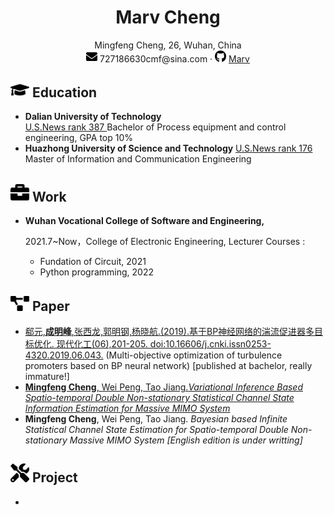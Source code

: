  <center>
     <h1>Marv Cheng</h1>
    Mingfeng Cheng, 26, Wuhan, China
     <div>
         <!-- <span>
             <img src="../images/phone-solid.svg" width="18px">
             180XXXXXXXX
         </span> -->
         <!-- · -->
         <span>
             <img src="../images/envelope-solid.svg" width="18px">
             727186630cmf@sina.com
         </span>
         ·
         <span>
             <img src="../images/github-brands.svg" width="18px">
             <a href="https://sharefly617.github.io/">Marv</a>
         </span>
         <!-- · -->
         <!-- <span>
             <img src="../images/rss-solid.svg" width="18px">
             <a href="#">My Blog</a>
         </span> -->
     </div>
 </center>

 <!-- ## <img src="../images/info-circle-solid.svg" width="30px"> Personal information 

 -  -->


## <img src="../images/graduation-cap-solid.svg" width="30px"> Education
- **Dalian University of Technology**    
[U.S.News rank 387 ](https://www.usnews.com/education/best-global-universities/dalian-university-of-technology-500236)
Bachelor of Process equipment and control engineering, GPA top 10%
- **Huazhong University of Science and Technology** 
[U.S.News rank 176 ](https://www.usnews.com/education/best-global-universities/huazhong-university-of-science-and-technology-505190)
Master of Information and Communication Engineering

## <img src="../images/briefcase-solid.svg" width="30px"> Work

- **Wuhan Vocational College of Software and Engineering,**

   2021.7~Now，College of Electronic Engineering, Lecturer
   Courses :
  * Fundation of Circuit, 2021
  * Python programming, 2022
  
## <img src="../images/project-diagram-solid.svg" width="30px"> Paper

- [郗元,**成明峰**,张西龙,郭明钢,杨晓航.(2019).基于BP神经网络的湍流促进器多目标优化. 现代化工(06),201-205. doi:10.16606/j.cnki.issn0253-4320.2019.06.043.](https://chn.oversea.cnki.net/KCMS/detail/detail.aspx?sfield=fn&QueryID=0&CurRec=3&recid=&FileName=XDHG201906043&DbName=CJFDLAST2019&DbCode=CJFD&yx=&pr=&URLID=)
(Multi-objective optimization of turbulence promoters based on BP neural network)
[published at bachelor, really immature!]
- [**Mingfeng Cheng**, Wei Peng, Tao Jiang.*Variational Inference Based Spatio-temporal Double Non-stationary Statistical Channel State Information Estimation for Massive MIMO System*
](../2022/09/02/Resume/index.html)
- **Mingfeng Cheng**, Wei Peng, Tao Jiang. *Bayesian based Infinite Statistical Channel State Estimation for Spatio-temporal Double Non-stationary Massive MIMO System* *[English edition is under writting]*


## <img src="../images/tools-solid.svg" width="30px"> Project
- 